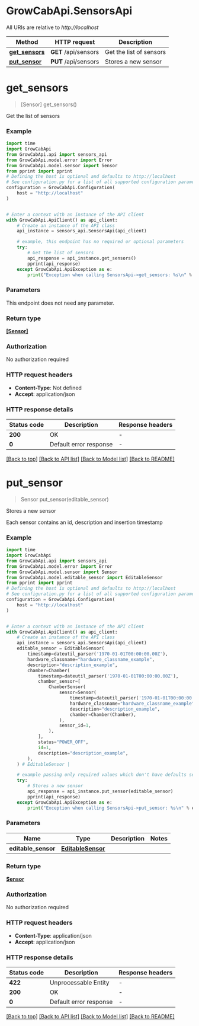 # GrowCabApi.SensorsApi

All URIs are relative to *http://localhost*

Method | HTTP request | Description
------------- | ------------- | -------------
[**get_sensors**](SensorsApi.md#get_sensors) | **GET** /api/sensors | Get the list of sensors
[**put_sensor**](SensorsApi.md#put_sensor) | **PUT** /api/sensors | Stores a new sensor


# **get_sensors**
> [Sensor] get_sensors()

Get the list of sensors

### Example

```python
import time
import GrowCabApi
from GrowCabApi.api import sensors_api
from GrowCabApi.model.error import Error
from GrowCabApi.model.sensor import Sensor
from pprint import pprint
# Defining the host is optional and defaults to http://localhost
# See configuration.py for a list of all supported configuration parameters.
configuration = GrowCabApi.Configuration(
    host = "http://localhost"
)


# Enter a context with an instance of the API client
with GrowCabApi.ApiClient() as api_client:
    # Create an instance of the API class
    api_instance = sensors_api.SensorsApi(api_client)

    # example, this endpoint has no required or optional parameters
    try:
        # Get the list of sensors
        api_response = api_instance.get_sensors()
        pprint(api_response)
    except GrowCabApi.ApiException as e:
        print("Exception when calling SensorsApi->get_sensors: %s\n" % e)
```


### Parameters
This endpoint does not need any parameter.

### Return type

[**[Sensor]**](Sensor.md)

### Authorization

No authorization required

### HTTP request headers

 - **Content-Type**: Not defined
 - **Accept**: application/json


### HTTP response details
| Status code | Description | Response headers |
|-------------|-------------|------------------|
**200** | OK |  -  |
**0** | Default error response |  -  |

[[Back to top]](#) [[Back to API list]](../README.md#documentation-for-api-endpoints) [[Back to Model list]](../README.md#documentation-for-models) [[Back to README]](../README.md)

# **put_sensor**
> Sensor put_sensor(editable_sensor)

Stores a new sensor

Each sensor contains an id, description and insertion timestamp

### Example

```python
import time
import GrowCabApi
from GrowCabApi.api import sensors_api
from GrowCabApi.model.error import Error
from GrowCabApi.model.sensor import Sensor
from GrowCabApi.model.editable_sensor import EditableSensor
from pprint import pprint
# Defining the host is optional and defaults to http://localhost
# See configuration.py for a list of all supported configuration parameters.
configuration = GrowCabApi.Configuration(
    host = "http://localhost"
)


# Enter a context with an instance of the API client
with GrowCabApi.ApiClient() as api_client:
    # Create an instance of the API class
    api_instance = sensors_api.SensorsApi(api_client)
    editable_sensor = EditableSensor(
        timestamp=dateutil_parser('1970-01-01T00:00:00.00Z'),
        hardware_classname="hardware_classname_example",
        description="description_example",
        chamber=Chamber(
            timestamp=dateutil_parser('1970-01-01T00:00:00.00Z'),
            chamber_sensor=[
                ChamberSensor(
                    sensor=Sensor(
                        timestamp=dateutil_parser('1970-01-01T00:00:00.00Z'),
                        hardware_classname="hardware_classname_example",
                        description="description_example",
                        chamber=Chamber(Chamber),
                    ),
                    sensor_id=1,
                ),
            ],
            status="POWER_OFF",
            id=1,
            description="description_example",
        ),
    ) # EditableSensor | 

    # example passing only required values which don't have defaults set
    try:
        # Stores a new sensor
        api_response = api_instance.put_sensor(editable_sensor)
        pprint(api_response)
    except GrowCabApi.ApiException as e:
        print("Exception when calling SensorsApi->put_sensor: %s\n" % e)
```


### Parameters

Name | Type | Description  | Notes
------------- | ------------- | ------------- | -------------
 **editable_sensor** | [**EditableSensor**](EditableSensor.md)|  |

### Return type

[**Sensor**](Sensor.md)

### Authorization

No authorization required

### HTTP request headers

 - **Content-Type**: application/json
 - **Accept**: application/json


### HTTP response details
| Status code | Description | Response headers |
|-------------|-------------|------------------|
**422** | Unprocessable Entity |  -  |
**200** | OK |  -  |
**0** | Default error response |  -  |

[[Back to top]](#) [[Back to API list]](../README.md#documentation-for-api-endpoints) [[Back to Model list]](../README.md#documentation-for-models) [[Back to README]](../README.md)

